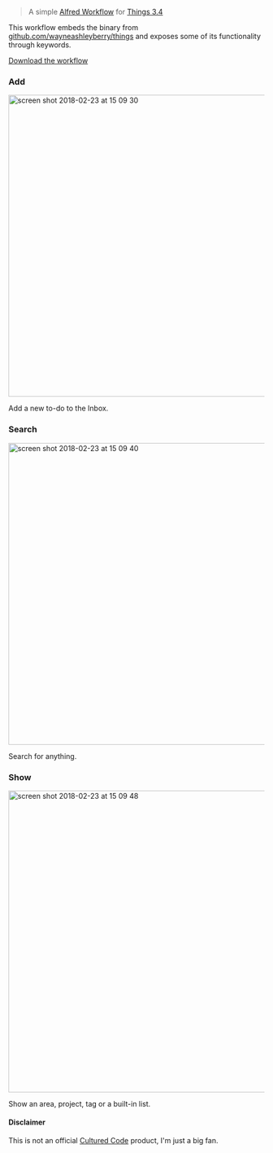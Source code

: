> A simple [Alfred Workflow](https://www.alfredapp.com/workflows/) for [Things 3.4](https://culturedcode.com/things/blog/2018/02/hey-things/)

This workflow embeds the binary from [github.com/wayneashleyberry/things](https://github.com/wayneashleyberry/things) and exposes some of its functionality through keywords.

[Download the workflow](https://github.com/wayneashleyberry/things-alfred-workflow/archive/master.zip)

### Add

<img width="593" alt="screen shot 2018-02-23 at 15 09 30" src="https://user-images.githubusercontent.com/727262/36595641-a118071e-18ab-11e8-8ef0-e284c586f9df.png">

Add a new to-do to the Inbox.

### Search

<img width="593" alt="screen shot 2018-02-23 at 15 09 40" src="https://user-images.githubusercontent.com/727262/36595640-a0e5e13a-18ab-11e8-9860-b77c5694f52d.png">

Search for anything.

### Show

<img width="593" alt="screen shot 2018-02-23 at 15 09 48" src="https://user-images.githubusercontent.com/727262/36595639-a0ae7ef2-18ab-11e8-9a97-a50b68fcbc4f.png">

Show an area, project, tag or a built-in list.

#### Disclaimer

This is not an official [Cultured Code](https://culturedcode.com/) product, I'm just a big fan.
